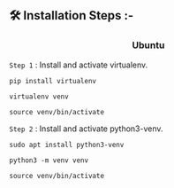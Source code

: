 ## 🛠️ Installation Steps :-

<h3 align="center"> Ubuntu </h3>

`Step 1` : Install and activate virtualenv.

```
pip install virtualenv
```

```
virtualenv venv
```

```
source venv/bin/activate
```

`Step 2` : Install and activate python3-venv.

```
sudo apt install python3-venv
```

```
python3 -m venv venv
```

```
source venv/bin/activate
```
